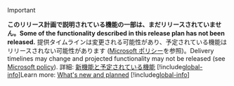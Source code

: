 > [!IMPORTANT]
> <span data-ttu-id="c59f7-101">**このリリース計画で説明されている機能の一部は、まだリリースされていません。**</span><span class="sxs-lookup"><span data-stu-id="c59f7-101">**Some of the functionality described in this release plan has not been released.**</span></span> <span data-ttu-id="c59f7-102">提供タイムラインは変更される可能性があり、予定されている機能はリリースされない可能性があります ([Microsoft ポリシー](https://go.microsoft.com/fwlink/p/?linkid=2007332)を参照)。</span><span class="sxs-lookup"><span data-stu-id="c59f7-102">Delivery timelines may change and projected functionality may not be released (see [Microsoft policy](https://go.microsoft.com/fwlink/p/?linkid=2007332)).</span></span> <span data-ttu-id="c59f7-103">詳細: [新機能と予定されている機能](/dynamics365-release-plan/2020wave1/dynamics365-field-service/planned-features) 
> [!include[global-info](global-info.md)]</span><span class="sxs-lookup"><span data-stu-id="c59f7-103">Learn more: [What's new and planned](/dynamics365-release-plan/2020wave1/dynamics365-field-service/planned-features) 
[!include[global-info](global-info.md)]</span></span>